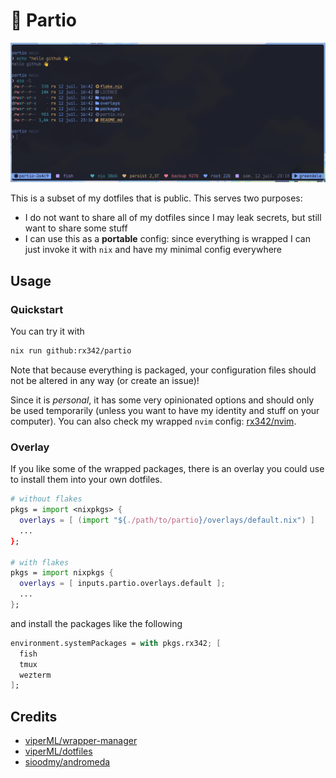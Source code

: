 # 👜 Partio

![what you could have right now by using part](.github/assets/screenshot.png)

This is a subset of my dotfiles that is public.
This serves two purposes:

- I do not want to share all of my dotfiles since I may leak secrets, but still want to share some stuff
- I can use this as a **portable** config: since everything is wrapped I can just invoke it with `nix` and have my minimal config everywhere

## Usage

### Quickstart

You can try it with

```bash
nix run github:rx342/partio
```

Note that because everything is packaged, your configuration files should not be altered in any way (or create an issue)!

Since it is _personal_, it has some very opinionated options and should only be used temporarily (unless you want to have my identity and stuff on your computer).
You can also check my wrapped `nvim` config: [rx342/nvim](https://github.com/rx342/nvim).

### Overlay

If you like some of the wrapped packages, there is an overlay you could use to install them into your own dotfiles.

```nix
# without flakes
pkgs = import <nixpkgs> {
  overlays = [ (import "${./path/to/partio}/overlays/default.nix") ]
  ...
};

# with flakes
pkgs = import nixpkgs {
  overlays = [ inputs.partio.overlays.default ];
  ...
};
```

and install the packages like the following

```nix
environment.systemPackages = with pkgs.rx342; [
  fish
  tmux
  wezterm
];
```

## Credits

- [viperML/wrapper-manager](https://github.com/viperML/wrapper-manager)
- [viperML/dotfiles](https://github.com/viperML/dotfiles)
- [sioodmy/andromeda](https://github.com/sioodmy/andromeda/tree/main)
